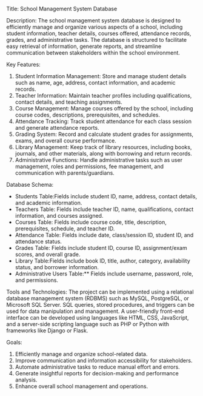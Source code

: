 
Title: School Management System Database

Description:
The school management system database is designed to efficiently manage and organize various aspects of a school, including student information, teacher details, courses offered, attendance records, grades, and administrative tasks. The database is structured to facilitate easy retrieval of information, generate reports, and streamline communication between stakeholders within the school environment.

Key Features:
1. Student Information Management: Store and manage student details such as name, age, address, contact information, and academic records.
2. Teacher Information: Maintain teacher profiles including qualifications, contact details, and teaching assignments.
3. Course Management: Manage courses offered by the school, including course codes, descriptions, prerequisites, and schedules.
4. Attendance Tracking: Track student attendance for each class session and generate attendance reports.
5. Grading System: Record and calculate student grades for assignments, exams, and overall course performance.
6. Library Management: Keep track of library resources, including books, journals, and other materials, along with borrowing and return records.
7. Administrative Functions: Handle administrative tasks such as user management, roles and permissions, fee management, and communication with parents/guardians.

Database Schema:
- Students Table:Fields include student ID, name, address, contact details, and academic information.
- Teachers Table: Fields include teacher ID, name, qualifications, contact information, and courses assigned.
- Courses Table: Fields include course code, title, description, prerequisites, schedule, and teacher ID.
- Attendance Table: Fields include date, class/session ID, student ID, and attendance status.
- Grades Table: Fields include student ID, course ID, assignment/exam scores, and overall grade.
- Library Table:Fields include book ID, title, author, category, availability status, and borrower information.
- Administrative Users Table:** Fields include username, password, role, and permissions.

Tools and Technologies:
The project can be implemented using a relational database management system (RDBMS) such as MySQL, PostgreSQL, or Microsoft SQL Server. SQL queries, stored procedures, and triggers can be used for data manipulation and management. A user-friendly front-end interface can be developed using languages like HTML, CSS, JavaScript, and a server-side scripting language such as PHP or Python with frameworks like Django or Flask.

Goals:
1. Efficiently manage and organize school-related data.
2. Improve communication and information accessibility for stakeholders.
3. Automate administrative tasks to reduce manual effort and errors.
4. Generate insightful reports for decision-making and performance analysis.
5. Enhance overall school management and operations.